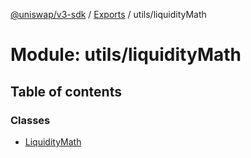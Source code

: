 [@uniswap/v3-sdk](../README.md) / [Exports](../modules.md) / utils/liquidityMath

# Module: utils/liquidityMath

## Table of contents

### Classes

- [LiquidityMath](../classes/utils_liquidityMath.LiquidityMath.md)
